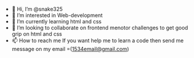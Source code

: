 - 👋 Hi, I’m @snake325
- 👀 I’m interested in Web-development
- 🌱 I’m currently learning html and css
- 💞️ I’m looking to collaborate on frontend menotor challenges to get good grip on html and css
- 📫 How to reach me If you want help me to learn a code then send me message on my email =(1534email@gmail.com)

<!---
snake325/snake325 is a ✨ special ✨ repository because its `README.md` (this file) appears on your GitHub profile.
You can click the Preview link to take a look at your changes.
--->

